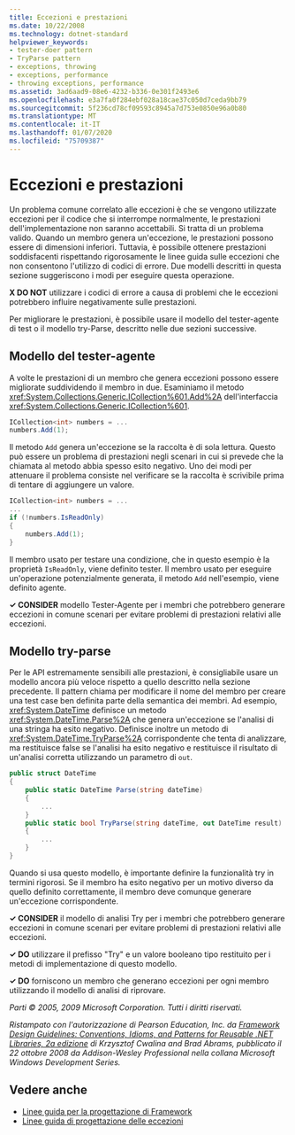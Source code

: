 ```yaml
---
title: Eccezioni e prestazioni
ms.date: 10/22/2008
ms.technology: dotnet-standard
helpviewer_keywords:
- tester-doer pattern
- TryParse pattern
- exceptions, throwing
- exceptions, performance
- throwing exceptions, performance
ms.assetid: 3ad6aad9-08e6-4232-b336-0e301f2493e6
ms.openlocfilehash: e3a7fa0f284ebf028a18cae37c050d7ceda9bb79
ms.sourcegitcommit: 5f236cd78cf09593c8945a7d753e0850e96a0b80
ms.translationtype: MT
ms.contentlocale: it-IT
ms.lasthandoff: 01/07/2020
ms.locfileid: "75709387"
---
```

# <a name="exceptions-and-performance"></a>Eccezioni e prestazioni
Un problema comune correlato alle eccezioni è che se vengono utilizzate eccezioni per il codice che si interrompe normalmente, le prestazioni dell'implementazione non saranno accettabili. Si tratta di un problema valido. Quando un membro genera un'eccezione, le prestazioni possono essere di dimensioni inferiori. Tuttavia, è possibile ottenere prestazioni soddisfacenti rispettando rigorosamente le linee guida sulle eccezioni che non consentono l'utilizzo di codici di errore. Due modelli descritti in questa sezione suggeriscono i modi per eseguire questa operazione.

 **X DO NOT** utilizzare i codici di errore a causa di problemi che le eccezioni potrebbero influire negativamente sulle prestazioni.

 Per migliorare le prestazioni, è possibile usare il modello del tester-agente di test o il modello try-Parse, descritto nelle due sezioni successive.

## <a name="tester-doer-pattern"></a>Modello del tester-agente
 A volte le prestazioni di un membro che genera eccezioni possono essere migliorate suddividendo il membro in due. Esaminiamo il metodo <xref:System.Collections.Generic.ICollection%601.Add%2A> dell'interfaccia <xref:System.Collections.Generic.ICollection%601>.

```csharp
ICollection<int> numbers = ...
numbers.Add(1);
```

 Il metodo `Add` genera un'eccezione se la raccolta è di sola lettura. Questo può essere un problema di prestazioni negli scenari in cui si prevede che la chiamata al metodo abbia spesso esito negativo. Uno dei modi per attenuare il problema consiste nel verificare se la raccolta è scrivibile prima di tentare di aggiungere un valore.

```csharp
ICollection<int> numbers = ...
...
if (!numbers.IsReadOnly)
{
    numbers.Add(1);
}
```

 Il membro usato per testare una condizione, che in questo esempio è la proprietà `IsReadOnly`, viene definito tester. Il membro usato per eseguire un'operazione potenzialmente generata, il metodo `Add` nell'esempio, viene definito agente.

 **✓ CONSIDER** modello Tester-Agente per i membri che potrebbero generare eccezioni in comune scenari per evitare problemi di prestazioni relativi alle eccezioni.

## <a name="try-parse-pattern"></a>Modello try-parse
 Per le API estremamente sensibili alle prestazioni, è consigliabile usare un modello ancora più veloce rispetto a quello descritto nella sezione precedente. Il pattern chiama per modificare il nome del membro per creare una test case ben definita parte della semantica dei membri. Ad esempio, <xref:System.DateTime> definisce un metodo <xref:System.DateTime.Parse%2A> che genera un'eccezione se l'analisi di una stringa ha esito negativo. Definisce inoltre un metodo di <xref:System.DateTime.TryParse%2A> corrispondente che tenta di analizzare, ma restituisce false se l'analisi ha esito negativo e restituisce il risultato di un'analisi corretta utilizzando un parametro di `out`.

```csharp
public struct DateTime
{
    public static DateTime Parse(string dateTime)
    {
        ...
    }
    public static bool TryParse(string dateTime, out DateTime result)
    {
        ...
    }
}
```

 Quando si usa questo modello, è importante definire la funzionalità try in termini rigorosi. Se il membro ha esito negativo per un motivo diverso da quello definito correttamente, il membro deve comunque generare un'eccezione corrispondente.

 **✓ CONSIDER** il modello di analisi Try per i membri che potrebbero generare eccezioni in comune scenari per evitare problemi di prestazioni relativi alle eccezioni.

 **✓ DO** utilizzare il prefisso "Try" e un valore booleano tipo restituito per i metodi di implementazione di questo modello.

 **✓ DO** forniscono un membro che generano eccezioni per ogni membro utilizzando il modello di analisi di riprovare.

 *Parti © 2005, 2009 Microsoft Corporation. Tutti i diritti riservati.*

 *Ristampato con l'autorizzazione di Pearson Education, Inc. da [Framework Design Guidelines: Conventions, Idioms, and Patterns for Reusable .NET Libraries, 2a edizione](https://www.informit.com/store/framework-design-guidelines-conventions-idioms-and-9780321545619) di Krzysztof Cwalina and Brad Abrams, pubblicato il 22 ottobre 2008 da Addison-Wesley Professional nella collana Microsoft Windows Development Series.*

## <a name="see-also"></a>Vedere anche

- [Linee guida per la progettazione di Framework](../../../docs/standard/design-guidelines/index.md)
- [Linee guida di progettazione delle eccezioni](../../../docs/standard/design-guidelines/exceptions.md)
